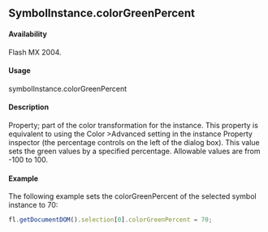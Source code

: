 ## SymbolInstance.colorGreenPercent

#### Availability

Flash MX 2004.

#### Usage

symbolInstance.colorGreenPercent

#### Description

Property; part of the color transformation for the instance. This property is equivalent to using the Color >Advanced setting in the instance Property inspector (the percentage controls on the left of the dialog box). This value sets the green values by a specified percentage. Allowable values are from -100 to 100.

#### Example

The following example sets the colorGreenPercent of the selected symbol instance to 70:
```javascript
fl.getDocumentDOM().selection[0].colorGreenPercent = 70;

```